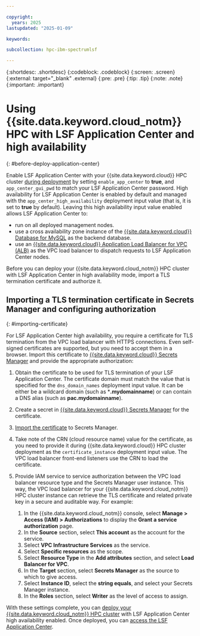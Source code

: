 ```yaml
---

copyright:
  years: 2025
lastupdated: "2025-01-09"

keywords:

subcollection: hpc-ibm-spectrumlsf

---
```


{:shortdesc: .shortdesc}
{:codeblock: .codeblock}
{:screen: .screen}
{:external: target="_blank" .external}
{:pre: .pre}
{:tip: .tip}
{:note: .note}
{:important: .important}

# Using {{site.data.keyword.cloud_notm}} HPC with LSF Application Center and high availability
{: #before-deploy-application-center}

Enable LSF Application Center with your {{site.data.keyword.cloud}} HPC cluster [during deployment](/docs/allowlist/hpc-service?topic=hpc-service-deploy-architecture&interface=ui) by setting `enable_app_center` to **true**, and `app_center_gui_pwd` to match your LSF Application Center password. High availability for LSF Application Center is enabled by default and managed with the `app_center_high_availability` deployment input value (that is, it is set to **true** by default). Leaving this high availability input value enabled allows LSF Application Center to:
* run on all deployed management nodes.
* use a cross availability zone instance of the [{{site.data.keyword.cloud}} Database for MySQL](/docs/databases-for-mysql?topic=databases-for-mysql-getting-started) as the backend database.
* use an [{{site.data.keyword.cloud}} Application Load Balancer for VPC (ALB)](/docs/vpc?topic=vpc-load-balancers-about) as the VPC load balancer to dispatch requests to LSF Application Center nodes.

Before you can deploy your {{site.data.keyword.cloud_notm}} HPC cluster with LSF Application Center in high availability mode, import a TLS termination certificate and authorize it.

## Importing a TLS termination certificate in Secrets Manager and configuring authorization
{: #importing-certificate}

For LSF Application Center high availability, you require a certificate for TLS termination from the VPC load balancer with HTTPS connections. Even self-signed certificates are supported, but you need to accept them in a browser. Import this certificate to [{{site.data.keyword.cloud}} Secrets Manager](/docs/secrets-manager?topic=secrets-manager-arbitrary-secrets&interface=ui) and provide the appropriate authorization:

1. Obtain the certificate to be used for TLS termination of your LSF Application Center. The certificate domain must match the value that is specified for the `dns_domain_names` deployment input value. It can be either be a wildcard domain (such as ***.mydomainname**) or can contain a DNS alias (such as **pac.mydomainname**).

2. Create a secret in [{{site.data.keyword.cloud}} Secrets Manager](/docs/secrets-manager?topic=secrets-manager-arbitrary-secrets&interface=ui) for the certificate.

3. [Import the certificate](/docs/secrets-manager?topic=secrets-manager-certificates&interface=ui) to Secrets Manager.

4. Take note of the CRN (cloud resource name) value for the certificate, as you need to provide it during {{site.data.keyword.cloud}} HPC cluster deployment as the `certificate_instance` deployment input value. The VPC load balancer front-end listeners use the CRN to load the certificate.

5. Provide IAM service to service authorization between the VPC load balancer resource type and the Secrets Manager user instance. This way, the VPC load balancer for your {{site.data.keyword.cloud_notm}} HPC cluster instance can retrieve the TLS certificate and related private key in a secure and auditable way. For example:
    1. In the {{site.data.keyword.cloud_notm}} console, select **Manage > Access (IAM) > Authorizations** to display the **Grant a service authorization** page.
    2. In the **Source** section, select **This account** as the account for the service.
    3. Select **VPC Infrastructure Services** as the service.
    3. Select **Specific resources** as the scope.
    4. Select **Resource Type** in the **Add attributes** section, and select **Load Balancer for VPC**.
    5. In the **Target** section, select **Secrets Manager** as the source to which to give access.
    6. Select **Instance ID**, select the **string equals**, and select your Secrets Manager instance.
    7. In the **Roles** section, select **Writer** as the level of access to assign.

With these settings complete, you can [deploy your {{site.data.keyword.cloud_notm}} HPC cluster](/docs/allowlist/hpc-service?topic=hpc-service-deploy-architecture&interface=ui) with LSF Application Center high availability enabled. Once deployed, you can [access the LSF Application Center](/docs/allowlist/hpc-service?topic=hpc-service-accessing-lsf-gui).
